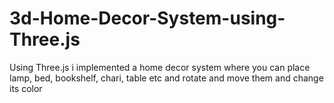 # 3d-Home-Decor-System-using-Three.js
Using Three.js i implemented a home decor system where you can place lamp, bed, bookshelf, chari, table etc and rotate and move them and change its color
